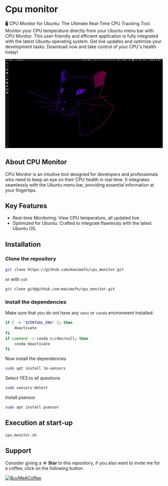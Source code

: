 # Cpu monitor

🖥️ CPU Monitor for Ubuntu: The Ultimate Real-Time CPU Tracking Tool. Monitor your CPU temperature directly from your Ubuntu menu bar with CPU Monitor. This user-friendly and efficient application is fully integrated with the latest Ubuntu operating system. Get live updates and optimize your development tasks. Download now and take control of your CPU's health today!

![cpu monitor](cpu_monitor.gif)

## About CPU Monitor
CPU Monitor is an intuitive tool designed for developers and professionals who need to keep an eye on their CPU health in real time. It integrates seamlessly with the Ubuntu menu bar, providing essential information at your fingertips.

## Key Features
 * Real-time Monitoring: View CPU temperature, all updated live.
 * Optimized for Ubuntu: Crafted to integrate flawlessly with the latest Ubuntu OS.

## Installation

### Clone the repository

```bash
git clone https://github.com/maximofn/cpu_monitor.git
```

or with `ssh`

```bash
git clone git@github.com:maximofn/cpu_monitor.git
```

### Install the dependencies

Make sure that you do not have any `venv` or `conda` environment installed.

```bash
if [ -n "$VIRTUAL_ENV" ]; then
    deactivate
fi
if command -v conda &>/dev/null; then
    conda deactivate
fi
```

Now install the dependencies

```bash
sudo apt install lm-sensors
```

Select YES to all questions

```bash
sudo sensors-detect
```

Install psensor

```bash
sudo apt install psensor
```

## Execution at start-up

```bash
cpu_monitor.sh
```

## Support

Consider giving a **☆ Star** to this repository, if you also want to invite me for a coffee, click on the following button

[![BuyMeACoffee](https://img.shields.io/badge/Buy_Me_A_Coffee-support_my_work-FFDD00?style=for-the-badge&logo=buy-me-a-coffee&logoColor=white&labelColor=101010)](https://www.buymeacoffee.com/maximofn)
